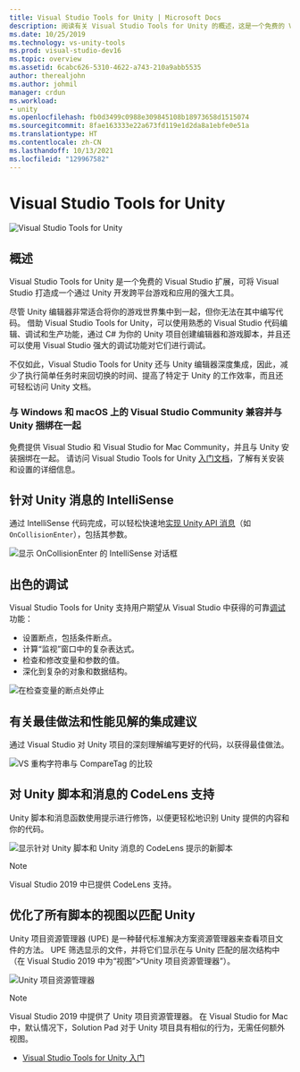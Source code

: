 ```yaml
---
title: Visual Studio Tools for Unity | Microsoft Docs
description: 阅读有关 Visual Studio Tools for Unity 的概述，这是一个免费的 Visual Studio 扩展，可帮助你使用 Unity 开发跨平台游戏和应用。
ms.date: 10/25/2019
ms.technology: vs-unity-tools
ms.prod: visual-studio-dev16
ms.topic: overview
ms.assetid: 6cabc626-5310-4622-a743-210a9abb5535
author: therealjohn
ms.author: johmil
manager: crdun
ms.workload:
- unity
ms.openlocfilehash: fb0d3499c0988e309845108b18973658d1515074
ms.sourcegitcommit: 8fae163333e22a673fd119e1d2da8a1ebfe0e51a
ms.translationtype: HT
ms.contentlocale: zh-CN
ms.lasthandoff: 10/13/2021
ms.locfileid: "129967582"
---
```

# <a name="visual-studio-tools-for-unity"></a>Visual Studio Tools for Unity
![Visual Studio Tools for Unity](../media/hero.png)

## <a name="overview"></a>概述
Visual Studio Tools for Unity 是一个免费的 Visual Studio 扩展，可将 Visual Studio 打造成一个通过 Unity 开发跨平台游戏和应用的强大工具。

尽管 Unity 编辑器非常适合将你的游戏世界集中到一起，但你无法在其中编写代码。 借助 Visual Studio Tools for Unity，可以使用熟悉的 Visual Studio 代码编辑、调试和生产功能，通过 C# 为你的 Unity 项目创建编辑器和游戏脚本，并且还可以使用 Visual Studio 强大的调试功能对它们进行调试。

不仅如此，Visual Studio Tools for Unity 还与 Unity 编辑器深度集成，因此，减少了执行简单任务时来回切换的时间、提高了特定于 Unity 的工作效率，而且还可轻松访问 Unity 文档。

### <a name="compatible-with-visual-studio-community-on-windows-and-macos-and-bundled-with-unity"></a>与 Windows 和 macOS 上的 Visual Studio Community 兼容并与 Unity 捆绑在一起
免费提供 Visual Studio 和 Visual Studio for Mac Community，并且与 Unity 安装捆绑在一起。 请访问 Visual Studio Tools for Unity [入门文档](getting-started-with-visual-studio-tools-for-unity.md)，了解有关安装和设置的详细信息。

## <a name="intellisense-for-unity-messages"></a>针对 Unity 消息的 IntelliSense
通过 IntelliSense 代码完成，可以轻松快速地[实现 Unity API 消息](using-visual-studio-tools-for-unity.md#intellisense-for-unity-api-messages)（如 `OnCollisionEnter`），包括其参数。

![显示 OnCollisionEnter 的 IntelliSense 对话框](../media/vs/intellisense-example.png)

## <a name="superior-debugging"></a>出色的调试
Visual Studio Tools for Unity 支持用户期望从 Visual Studio 中获得的可靠[调试](using-visual-studio-tools-for-unity.md#unity-debugging)功能：

* 设置断点，包括条件断点。
* 计算“监视”窗口中的复杂表达式。
* 检查和修改变量和参数的值。
* 深化到复杂的对象和数据结构。

![在检查变量的断点处停止](../media/vs/debugging-inspecting.png)

## <a name="integrated-suggestions-for-best-practices-and-performance-insights"></a>有关最佳做法和性能见解的集成建议
通过 Visual Studio 对 Unity 项目的深刻理解编写更好的代码，以获得最佳做法。

![VS 重构字符串与 CompareTag 的比较](../media/vs/unity-diagnostics.png)

## <a name="codelens-support-for-unity-scripts-and-messages"></a>对 Unity 脚本和消息的 CodeLens 支持
Unity 脚本和消息函数使用提示进行修饰，以便更轻松地识别 Unity 提供的内容和你的代码。

 ![显示针对 Unity 脚本和 Unity 消息的 CodeLens 提示的新脚本](../media/vs/codelens-support.png)

> [!NOTE]
> Visual Studio 2019 中已提供 CodeLens 支持。

## <a name="optimized-view-of-all-your-scripts-to-match-unity"></a>优化了所有脚本的视图以匹配 Unity
Unity 项目资源管理器 (UPE) 是一种替代标准解决方案资源管理器来查看项目文件的方法。 UPE 筛选显示的文件，并将它们显示在与 Unity 匹配的层次结构中（在 Visual Studio 2019 中为“视图”>“Unity 项目资源管理器”）。

![Unity 项目资源管理器](../media/vs/unity-project-explorer.png)

> [!NOTE]
> Visual Studio 2019 中提供了 Unity 项目资源管理器。 在 Visual Studio for Mac 中，默认情况下，Solution Pad 对于 Unity 项目具有相似的行为，无需任何额外视图。

* [Visual Studio Tools for Unity 入门](getting-started-with-visual-studio-tools-for-unity.md)
